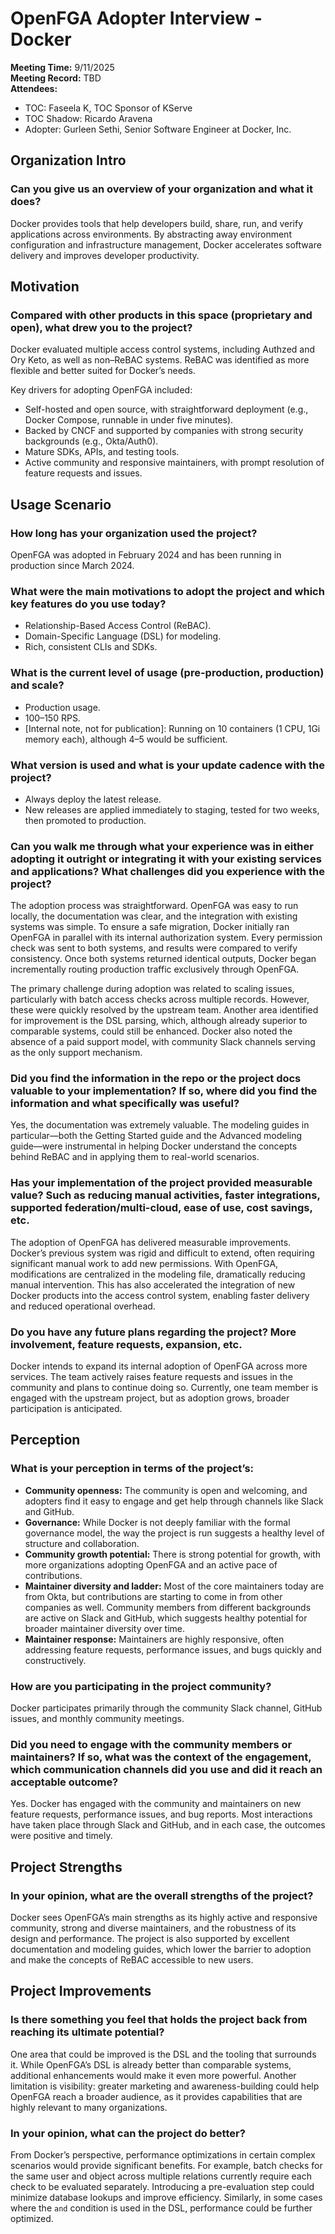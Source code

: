 # OpenFGA Adopter Interview - Docker  

**Meeting Time:** 9/11/2025  
**Meeting Record:** TBD  
**Attendees:**  
- TOC: Faseela K, TOC Sponsor of KServe  
- TOC Shadow: Ricardo Aravena  
- Adopter: Gurleen Sethi, Senior Software Engineer at Docker, Inc.

## Organization Intro  

### Can you give us an overview of your organization and what it does?  
Docker provides tools that help developers build, share, run, and verify applications across environments. By abstracting away environment configuration and infrastructure management, Docker accelerates software delivery and improves developer productivity.  

## Motivation  

### Compared with other products in this space (proprietary and open), what drew you to the project?  
Docker evaluated multiple access control systems, including Authzed and Ory Keto, as well as non–ReBAC systems. ReBAC was identified as more flexible and better suited for Docker’s needs.  

Key drivers for adopting OpenFGA included:  
- Self-hosted and open source, with straightforward deployment (e.g., Docker Compose, runnable in under five minutes).  
- Backed by CNCF and supported by companies with strong security backgrounds (e.g., Okta/Auth0).  
- Mature SDKs, APIs, and testing tools.  
- Active community and responsive maintainers, with prompt resolution of feature requests and issues.  

## Usage Scenario  

### How long has your organization used the project?  
OpenFGA was adopted in February 2024 and has been running in production since March 2024.  

### What were the main motivations to adopt the project and which key features do you use today?  
- Relationship-Based Access Control (ReBAC).  
- Domain-Specific Language (DSL) for modeling.  
- Rich, consistent CLIs and SDKs.  

### What is the current level of usage (pre-production, production) and scale?  
- Production usage.  
- 100–150 RPS.  
- [Internal note, not for publication]: Running on 10 containers (1 CPU, 1Gi memory each), although 4–5 would be sufficient.  

### What version is used and what is your update cadence with the project?  
- Always deploy the latest release.  
- New releases are applied immediately to staging, tested for two weeks, then promoted to production.  

### Can you walk me through what your experience was in either adopting it outright or integrating it with your existing services and applications? What challenges did you experience with the project?  
The adoption process was straightforward. OpenFGA was easy to run locally, the documentation was clear, and the integration with existing systems was simple. To ensure a safe migration, Docker initially ran OpenFGA in parallel with its internal authorization system. Every permission check was sent to both systems, and results were compared to verify consistency. Once both systems returned identical outputs, Docker began incrementally routing production traffic exclusively through OpenFGA.  

The primary challenge during adoption was related to scaling issues, particularly with batch access checks across multiple records. However, these were quickly resolved by the upstream team. Another area identified for improvement is the DSL parsing, which, although already superior to comparable systems, could still be enhanced. Docker also noted the absence of a paid support model, with community Slack channels serving as the only support mechanism.  

### Did you find the information in the repo or the project docs valuable to your implementation? If so, where did you find the information and what specifically was useful?  
Yes, the documentation was extremely valuable. The modeling guides in particular—both the Getting Started guide and the Advanced modeling guide—were instrumental in helping Docker understand the concepts behind ReBAC and in applying them to real-world scenarios.  

### Has your implementation of the project provided measurable value? Such as reducing manual activities, faster integrations, supported federation/multi-cloud, ease of use, cost savings, etc.  
The adoption of OpenFGA has delivered measurable improvements. Docker’s previous system was rigid and difficult to extend, often requiring significant manual work to add new permissions. With OpenFGA, modifications are centralized in the modeling file, dramatically reducing manual intervention. This has also accelerated the integration of new Docker products into the access control system, enabling faster delivery and reduced operational overhead.  

### Do you have any future plans regarding the project? More involvement, feature requests, expansion, etc.  
Docker intends to expand its internal adoption of OpenFGA across more services. The team actively raises feature requests and issues in the community and plans to continue doing so. Currently, one team member is engaged with the upstream project, but as adoption grows, broader participation is anticipated.  

## Perception  

### What is your perception in terms of the project’s:  
- **Community openness:** The community is open and welcoming, and adopters find it easy to engage and get help through channels like Slack and GitHub.  
- **Governance:** While Docker is not deeply familiar with the formal governance model, the way the project is run suggests a healthy level of structure and collaboration.  
- **Community growth potential:** There is strong potential for growth, with more organizations adopting OpenFGA and an active pace of contributions.  
- **Maintainer diversity and ladder:** Most of the core maintainers today are from Okta, but contributions are starting to come in from other companies as well. Community members from different backgrounds are active on Slack and GitHub, which suggests healthy potential for broader maintainer diversity over time.  
- **Maintainer response:** Maintainers are highly responsive, often addressing feature requests, performance issues, and bugs quickly and constructively.  

### How are you participating in the project community?  
Docker participates primarily through the community Slack channel, GitHub issues, and monthly community meetings.  

### Did you need to engage with the community members or maintainers? If so, what was the context of the engagement, which communication channels did you use and did it reach an acceptable outcome?  
Yes. Docker has engaged with the community and maintainers on new feature requests, performance issues, and bug reports. Most interactions have taken place through Slack and GitHub, and in each case, the outcomes were positive and timely.  

## Project Strengths  

### In your opinion, what are the overall strengths of the project?  
Docker sees OpenFGA’s main strengths as its highly active and responsive community, strong and diverse maintainers, and the robustness of its design and performance. The project is also supported by excellent documentation and modeling guides, which lower the barrier to adoption and make the concepts of ReBAC accessible to new users.  

## Project Improvements  

### Is there something you feel that holds the project back from reaching its ultimate potential?  
One area that could be improved is the DSL and the tooling that surrounds it. While OpenFGA’s DSL is already better than comparable systems, additional enhancements would make it even more powerful. Another limitation is visibility: greater marketing and awareness-building could help OpenFGA reach a broader audience, as it provides capabilities that are highly relevant to many organizations.  

### In your opinion, what can the project do better?  
From Docker’s perspective, performance optimizations in certain complex scenarios would provide significant benefits. For example, batch checks for the same user and object across multiple relations currently require each check to be evaluated separately. Introducing a pre-evaluation step could minimize database lookups and improve efficiency. Similarly, in some cases where the `and` condition is used in the DSL, performance could be further optimized.  
